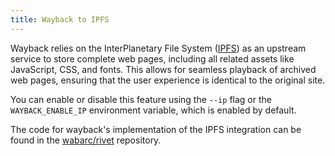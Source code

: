 ```yaml
---
title: Wayback to IPFS
---
```


Wayback relies on the InterPlanetary File System ([IPFS](https://ipfs.tech/)) as an upstream service to store complete web pages,
including all related assets like JavaScript, CSS, and fonts. This allows for seamless playback of archived web pages,
ensuring that the user experience is identical to the original site.

You can enable or disable this feature using the `--ip` flag or the `WAYBACK_ENABLE_IP` environment variable, which is enabled by default.

The code for wayback's implementation of the IPFS integration can be found in the [wabarc/rivet](https://github.com/wabarc/rivet) repository.
